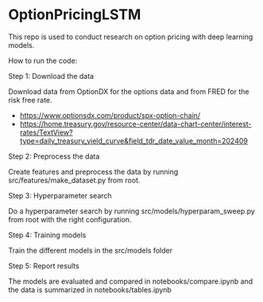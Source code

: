 # OptionPricingLSTM
This repo is used to conduct research on option pricing with deep learning models.

How to run the code:

Step 1: Download the data

Download data from OptionDX for the options data and from FRED for the risk free rate.
- https://www.optionsdx.com/product/spx-option-chain/
- https://home.treasury.gov/resource-center/data-chart-center/interest-rates/TextView?type=daily_treasury_yield_curve&field_tdr_date_value_month=202409

Step 2: Preprocess the data

Create features and preprocess the data by running src/features/make_dataset.py from root.

Step 3: Hyperparameter search

Do a hyperparameter search by running src/models/hyperparam_sweep.py from root with the right configuration.

Step 4: Training models

Train the different models in the src/models folder

Step 5: Report results 

The models are evaluated and compared in notebooks/compare.ipynb and the data is summarized in notebooks/tables.ipynb
